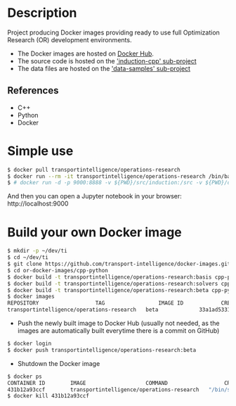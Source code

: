 # Description

Project producing Docker images providing ready to use
full Optimization Research (OR) development environments.

* The Docker images are hosted on [Docker Hub](http://hub.docker.com/r/transportintelligence/operations-research/).
* The source code is hosted on the ['induction-cpp' sub-project](http://github.com/transport-intelligence/induction-cpp)
* The data files are hosted on the ['data-samples' sub-project](http://github.com/transport-intelligence/data-samples)

## References
* C++
* Python
* Docker

# Simple use
```bash
$ docker pull transportintelligence/operations-research
$ docker run --rm -it transportintelligence/operations-research /bin/bash
$ # docker run -d -p 9000:8888 -v ${PWD}/src/induction:/src -v ${PWD}/data/induction:/data transportintelligence/operations-research
```
And then you can open a Jupyter notebook in your browser: http://localhost:9000


# Build your own Docker image
```bash
$ mkdir -p ~/dev/ti
$ cd ~/dev/ti
$ git clone https://github.com/transport-intelligence/docker-images.git or-docker-images
$ cd or-docker-images/cpp-python
$ docker build -t transportintelligence/operations-research:basis cpp-python/basis
$ docker build -t transportintelligence/operations-research:solvers cpp-python/solvers
$ docker build -t transportintelligence/operations-research:beta cpp-python/google-or
$ docker images
REPOSITORY					TAG                 IMAGE ID            CREATED              SIZE
transportintelligence/operations-research	beta             33a1ad533140        About a minute ago     1.25GB
```
* Push the newly built image to Docker Hub (usually not needed,
as the images are automatically built everytime there is a commit on GitHub)
```bash
$ docker login
$ docker push transportintelligence/operations-research:beta
```
* Shutdown the Docker image
```bash
$ docker ps
CONTAINER ID        IMAGE					COMMAND                  CREATED             STATUS              PORTS                    NAMES
431b12a93ccf        transportintelligence/operations-research	"/bin/sh -c 'jupyt..."   4 minutes ago       Up 4 minutes        0.0.0.0:9000->8888/tcp   friendly_euclid
$ docker kill 431b12a93ccf
```


